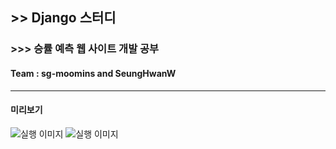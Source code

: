 ## >> Django 스터디
### >>> 승률 예측 웹 사이트 개발 공부
#### Team : sg-moomins and SeungHwanW

>>
---
#### 미리보기
![실행 이미지](https://cdn.discordapp.com/attachments/911905192407101463/980455913901162546/unknown.png)
![실행 이미지](https://cdn.discordapp.com/attachments/911905192407101463/980455988975009862/unknown.png)
